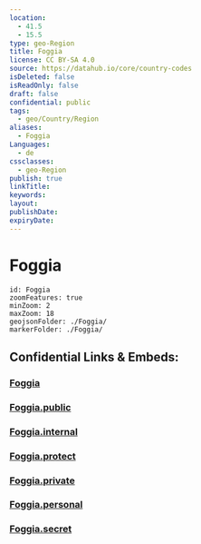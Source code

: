 ```yaml
---
location:
  - 41.5
  - 15.5
type: geo-Region
title: Foggia
license: CC BY-SA 4.0
source: https://datahub.io/core/country-codes
isDeleted: false
isReadOnly: false
draft: false
confidential: public
tags:
  - geo/Country/Region
aliases:
  - Foggia
Languages:
  - de
cssclasses:
  - geo-Region
publish: true
linkTitle:
keywords:
layout:
publishDate:
expiryDate:
---
```


# Foggia

```leaflet
id: Foggia
zoomFeatures: true 
minZoom: 2 
maxZoom: 18
geojsonFolder: ./Foggia/
markerFolder: ./Foggia/
```


## Confidential Links & Embeds: 

### [Foggia](/_Standards/Earth/Continent/Europe/Europe~South/Italy/regions~Italy/Apulia/Foggia.md) 

### [Foggia.public](/_public/Earth/Continent/Europe/Europe~South/Italy/regions~Italy/Apulia/Foggia.public.md) 

### [Foggia.internal](/_internal/Earth/Continent/Europe/Europe~South/Italy/regions~Italy/Apulia/Foggia.internal.md) 

### [Foggia.protect](/_protect/Earth/Continent/Europe/Europe~South/Italy/regions~Italy/Apulia/Foggia.protect.md) 

### [Foggia.private](/_private/Earth/Continent/Europe/Europe~South/Italy/regions~Italy/Apulia/Foggia.private.md) 

### [Foggia.personal](/_personal/Earth/Continent/Europe/Europe~South/Italy/regions~Italy/Apulia/Foggia.personal.md) 

### [Foggia.secret](/_secret/Earth/Continent/Europe/Europe~South/Italy/regions~Italy/Apulia/Foggia.secret.md)

